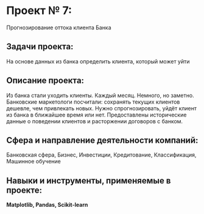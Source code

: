 # Проект № 7: 
Прогнозирование оттока клиента Банка

## Задачи проекта:
На основе данных из банка определить клиента, который может уйти

## Описание проекта:
Из банка стали уходить клиенты. Каждый месяц. Немного, но заметно. 
Банковские маркетологи посчитали: сохранять текущих клиентов дешевле, чем привлекать новых.
Нужно спрогнозировать, уйдёт клиент из банка в ближайшее время или нет. 
Предоставлены исторические данные о поведении клиентов и расторжении договоров с банком.

## Сфера и направление деятельности компаний:
Банковская сфера, Бизнес, Инвестиции, Кредитование, Классификация, Машинное обучение

## Навыки и инструменты, применяемые в проекте:
**Matplotlib, Pandas, Scikit-learn**
